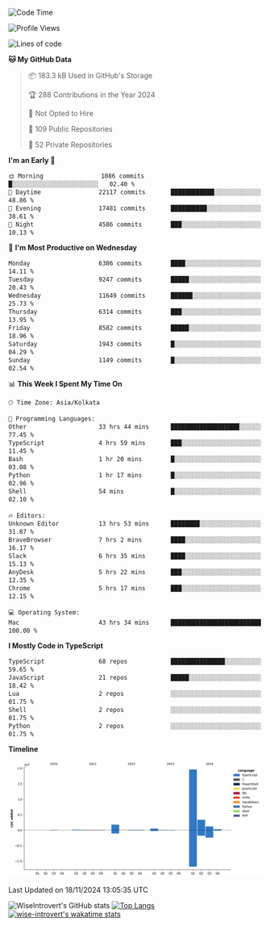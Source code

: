 <!--START_SECTION:waka-->
![Code Time](http://img.shields.io/badge/Code%20Time-1%2C859%20hrs%2022%20mins-blue)

![Profile Views](http://img.shields.io/badge/Profile%20Views-3-blue)

![Lines of code](https://img.shields.io/badge/From%20Hello%20World%20I%27ve%20Written-27.3%20million%20lines%20of%20code-blue)

**🐱 My GitHub Data** 

> 📦 183.3 kB Used in GitHub's Storage 
 > 
> 🏆 288 Contributions in the Year 2024
 > 
> 🚫 Not Opted to Hire
 > 
> 📜 109 Public Repositories 
 > 
> 🔑 52 Private Repositories 
 > 
**I'm an Early 🐤** 

```text
🌞 Morning                1086 commits        █░░░░░░░░░░░░░░░░░░░░░░░░   02.40 % 
🌆 Daytime                22117 commits       ████████████░░░░░░░░░░░░░   48.86 % 
🌃 Evening                17481 commits       ██████████░░░░░░░░░░░░░░░   38.61 % 
🌙 Night                  4586 commits        ███░░░░░░░░░░░░░░░░░░░░░░   10.13 % 
```
📅 **I'm Most Productive on Wednesday** 

```text
Monday                   6386 commits        ████░░░░░░░░░░░░░░░░░░░░░   14.11 % 
Tuesday                  9247 commits        █████░░░░░░░░░░░░░░░░░░░░   20.43 % 
Wednesday                11649 commits       ██████░░░░░░░░░░░░░░░░░░░   25.73 % 
Thursday                 6314 commits        ███░░░░░░░░░░░░░░░░░░░░░░   13.95 % 
Friday                   8582 commits        █████░░░░░░░░░░░░░░░░░░░░   18.96 % 
Saturday                 1943 commits        █░░░░░░░░░░░░░░░░░░░░░░░░   04.29 % 
Sunday                   1149 commits        █░░░░░░░░░░░░░░░░░░░░░░░░   02.54 % 
```


📊 **This Week I Spent My Time On** 

```text
🕑︎ Time Zone: Asia/Kolkata

💬 Programming Languages: 
Other                    33 hrs 44 mins      ███████████████████░░░░░░   77.45 % 
TypeScript               4 hrs 59 mins       ███░░░░░░░░░░░░░░░░░░░░░░   11.45 % 
Bash                     1 hr 20 mins        █░░░░░░░░░░░░░░░░░░░░░░░░   03.08 % 
Python                   1 hr 17 mins        █░░░░░░░░░░░░░░░░░░░░░░░░   02.96 % 
Shell                    54 mins             █░░░░░░░░░░░░░░░░░░░░░░░░   02.10 % 

🔥 Editors: 
Unknown Editor           13 hrs 53 mins      ████████░░░░░░░░░░░░░░░░░   31.87 % 
BraveBrowser             7 hrs 2 mins        ████░░░░░░░░░░░░░░░░░░░░░   16.17 % 
Slack                    6 hrs 35 mins       ████░░░░░░░░░░░░░░░░░░░░░   15.13 % 
AnyDesk                  5 hrs 22 mins       ███░░░░░░░░░░░░░░░░░░░░░░   12.35 % 
Chrome                   5 hrs 17 mins       ███░░░░░░░░░░░░░░░░░░░░░░   12.15 % 

💻 Operating System: 
Mac                      43 hrs 34 mins      █████████████████████████   100.00 % 
```

**I Mostly Code in TypeScript** 

```text
TypeScript               68 repos            ███████████████░░░░░░░░░░   59.65 % 
JavaScript               21 repos            █████░░░░░░░░░░░░░░░░░░░░   18.42 % 
Lua                      2 repos             ░░░░░░░░░░░░░░░░░░░░░░░░░   01.75 % 
Shell                    2 repos             ░░░░░░░░░░░░░░░░░░░░░░░░░   01.75 % 
Python                   2 repos             ░░░░░░░░░░░░░░░░░░░░░░░░░   01.75 % 
```



**Timeline**

![Lines of Code chart](https://raw.githubusercontent.com/wise-introvert/wise-introvert/master/assets/bar_graph.png)


 Last Updated on 18/11/2024 13:05:35 UTC
<!--END_SECTION:waka-->

![WiseIntrovert's GitHub stats](https://github-readme-stats.vercel.app/api?username=wise-introvert&count_private=true&show_icons=true)
[![Top Langs](https://github-readme-stats.vercel.app/api/top-langs/?username=wise-introvert&langs_count=10)](https://github.com/anuraghazra/github-readme-stats)
[![wise-introvert's wakatime stats](https://github-readme-stats.vercel.app/api/wakatime?username=wiseintrovert)](https://github.com/anuraghazra/github-readme-stats)
